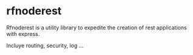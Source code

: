 # rfnoderest
Rfnoderest is a utility library to expedite the creation of rest applications with express.

Incluye routing, security, log ...
